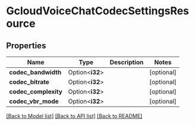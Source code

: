 # GcloudVoiceChatCodecSettingsResource

## Properties

Name | Type | Description | Notes
------------ | ------------- | ------------- | -------------
**codec_bandwidth** | Option<**i32**> |  | [optional]
**codec_bitrate** | Option<**i32**> |  | [optional]
**codec_complexity** | Option<**i32**> |  | [optional]
**codec_vbr_mode** | Option<**i32**> |  | [optional]

[[Back to Model list]](../README.md#documentation-for-models) [[Back to API list]](../README.md#documentation-for-api-endpoints) [[Back to README]](../README.md)


